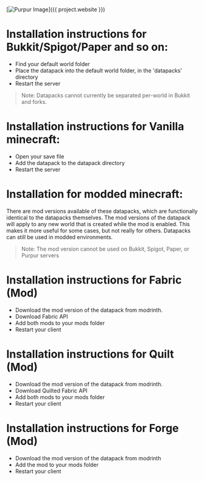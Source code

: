 [![Purpur Image](https://user-images.githubusercontent.com/74448585/150906023-101cd383-da82-4a3c-9603-a3b5741c3994.png)]({{ project.website }})

# Installation instructions for Bukkit/Spigot/Paper and so on:
* Find your default world folder
* Place the datapack into the default world folder, in the 'datapacks' directory
* Restart the server

> Note: Datapacks cannot currently be separated per-world in Bukkit and forks. 

# Installation instructions for Vanilla minecraft:
* Open your save file
* Add the datapack to the datapack directory
* Restart the server

# Installation for modded minecraft:
There are mod versions available of these datapacks, which are functionally identical to the datapacks themselves.
The mod versions of the datapack will apply to any new world that is created while the mod is enabled. 
This makes it more useful for some cases, but not really for others. Datapacks can still be used in modded environments.

> Note: The mod version cannot be used on Bukkit, Spigot, Paper, or Purpur servers

# Installation instructions for Fabric (Mod)
* Download the mod version of the datapack from modrinth. 
* Download Fabric API
* Add both mods to your mods folder
* Restart your client

# Installation instructions for Quilt (Mod)
* Download the mod version of the datapack from modrinth.
* Download Quilted Fabric API
* Add both mods to your mods folder
* Restart your client

# Installation instructions for Forge (Mod)
* Download the mod version of the datapack from modrinth
* Add the mod to your mods folder
* Restart your client

